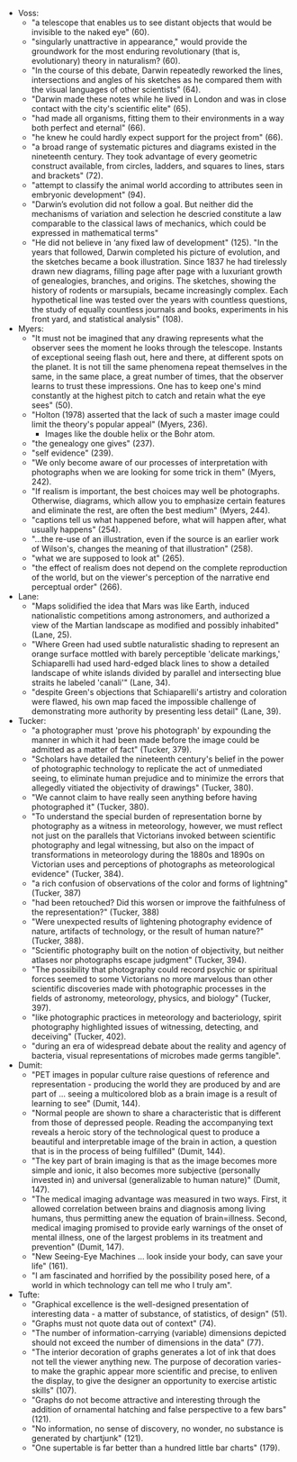 - Voss:
    - "a telescope that enables us to see distant objects that would be invisible to the naked eye" (60).
    - "singularly unattractive in appearance," would provide the groundwork for the most enduring revolutionary (that is, evolutionary) theory in naturalism? (60).
    - "In the course of this debate, Darwin repeatedly reworked the lines, intersections and angles of his sketches as he compared them with the visual languages of other scientists" (64).
    - "Darwin made these notes while he lived in London and was in close contact with the city's scientific elite" (65).
    - "had made all organisms, fitting them to their environments in a way both perfect and eternal" (66).
    - "he knew he could hardly expect support for the project from" (66).
    - "a broad range of systematic pictures and diagrams existed in the nineteenth century. They took advantage of every geometric construct available, from circles, ladders, and squares to lines, stars and brackets" (72).
    - "attempt to classify the animal world according to attributes seen in embryonic development" (94).
    - "Darwin’s evolution did not follow a goal. But neither did the mechanisms of variation and selection he descried constitute a law comparable to the classical laws of mechanics, which could be expressed in mathematical terms"
    - "He did not believe in ‘any fixed law of development" (125).
    "In the years that followed, Darwin completed his picture of evolution, and the sketches became a book illustration. Since 1837 he had tirelessly drawn new diagrams, filling page after page with a luxuriant growth of genealogies, branches, and origins. The sketches, showing the history of rodents or marsupials, became increasingly complex. Each hypothetical line was tested over the years with countless questions, the study of equally countless journals and books, experiments in his front yard, and statistical analysis" (108).
- Myers:
    - "It must not be imagined that any drawing represents what the observer sees the moment he looks through the telescope. Instants of exceptional seeing flash out, here and there, at different spots on the planet. It is not till the same phenomena repeat themselves in the same, in the same place, a great number of times, that the observer learns to trust these impressions. One has to keep one's mind constantly at the highest pitch to catch and retain what the eye sees" (50).
    - "Holton (1978) asserted that the lack of such a master image could limit the theory's popular appeal" (Myers, 236).
        - Images like the double helix or the Bohr atom.
    - "the genealogy one gives" (237).
    - "self evidence" (239).
    - "We only become aware of our processes of interpretation with photographs when we are looking for some trick in them" (Myers, 242).
    - "If realism is important, the best choices may well be photographs. Otherwise, diagrams, which allow you to emphasize certain features and eliminate the rest, are often the best medium" (Myers, 244).
    - "captions tell us what happened before, what will happen after, what usually happens" (254).
    - "...the re-use of an illustration, even if the source is an earlier work of Wilson's, changes the meaning of that illustration" (258).
    - "what we are supposed to look at" (265).
    - "the effect of realism does not depend on the complete reproduction of the world, but on the viewer's perception of the narrative end perceptual order" (266).
- Lane:
    - "Maps solidified the idea that Mars was like Earth, induced nationalistic competitions among astronomers, and authorized a view of the Martian landscape as modified and possibly inhabited" (Lane, 25).
    - "Where Green had used subtle naturalistic shading to represent an orange surface mottled with barely perceptible 'delicate markings,' Schiaparelli had used hard-edged black lines to show a detailed landscape of white islands divided by parallel and intersecting blue straits he labeled 'canali'" (Lane, 34).
    - "despite Green's objections that Schiaparelli's artistry and coloration were flawed, his own map faced the impossible challenge of demonstrating more authority by presenting less detail" (Lane, 39).
- Tucker:
    - "a photographer must 'prove his photograph' by expounding the manner in which it had been made before the image could be admitted as a matter of fact" (Tucker, 379).
    - "Scholars have detailed the nineteenth century's belief in the power of photographic technology to replicate the act of unmediated seeing, to eliminate human prejudice and to minimize the errors that allegedly vitiated the objectivity of drawings" (Tucker, 380).
    - "We cannot claim to have really seen anything before having photographed it" (Tucker, 380).
    - "To understand the special burden of representation borne by photography as a witness in meteorology, however, we must reflect not just on the parallels that Victorians invoked between scientific photography and legal witnessing, but also on the impact of transformations in meteorology during the 1880s and 1890s on Victorian uses and perceptions of photographs as meteorological evidence" (Tucker, 384).
    - "a rich confusion of observations of the color and forms of lightning" (Tucker, 387)
    - "had been retouched? Did this worsen or improve the faithfulness of the representation?" (Tucker, 388)
    - "Were unexpected results of lightening photography evidence of nature, artifacts of technology, or the result of human nature?" (Tucker, 388).
    - "Scientific photography built on the notion of objectivity, but neither atlases nor photographs escape judgment" (Tucker, 394).
    - "The possibility that photography could record psychic or spiritual forces seemed to some Victorians no more marvelous than other scientific discoveries made with photographic processes in the fields of astronomy, meteorology, physics, and biology" (Tucker, 397).
    - "like photographic practices in meteorology and bacteriology, spirit photography highlighted issues of witnessing, detecting, and deceiving" (Tucker, 402).
    - "during an era of widespread debate about the reality and agency of bacteria, visual representations of microbes made germs tangible".
- Dumit:
    - "PET images in popular culture raise questions of reference and representation - producing the world they are produced by and are part of ... seeing a multicolored blob as a brain image is a result of learning to see" (Dumit, 144).
    - "Normal people are shown to share a characteristic that is different from those of depressed people. Reading the accompanying text reveals a heroic story of the technological quest to produce a beautiful and interpretable image of the brain in action, a question that is in the process of being fulfilled" (Dumit, 144).
    - "The key part of brain imaging is that as the image becomes more simple and ionic, it also becomes more subjective (personally invested in) and universal (generalizable to human nature)" (Dumit, 147).
    - "The medical imaging advantage was measured in two ways. First, it allowed correlation between brains and diagnosis among living humans, thus permitting anew the equation of brain=illness. Second, medical imaging promised to provide early warnings of the onset of mental illness, one of the largest problems in its treatment and prevention" (Dumit, 147).
    - "New Seeing-Eye Machines ... look inside your body, can save your life" (161).
    - "I am fascinated and horrified by the possibility posed here, of a world in which technology can tell me who I truly am".
- Tufte:
    - "Graphical excellence is the well-designed presentation of interesting data - a matter of substance, of statistics, of design" (51).
    - "Graphs must not quote data out of context" (74).
    - "The number of information-carrying (variable) dimensions depicted should not exceed the number of dimensions in the data" (77).
    - "The interior decoration of graphs generates a lot of ink that does not tell the viewer anything new. The purpose of decoration varies-to make the graphic appear more scientific and precise, to enliven the display, to give the designer an opportunity to exercise artistic skills" (107).
    - "Graphs do not become attractive and interesting through the addition of ornamental hatching and false perspective to a few bars" (121).
    - "No information, no sense of discovery, no wonder, no substance is generated by chartjunk" (121).
    - "One supertable is far better than a hundred little bar charts" (179).